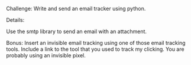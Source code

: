 Challenge: Write and send an email tracker using python.

Details:

Use the smtp library to send an email with an attachment.

Bonus: Insert an invisible email tracking using one of those email tracking tools. Include a link to the tool that you used to track my clicking. You are probably using an invisible pixel.
